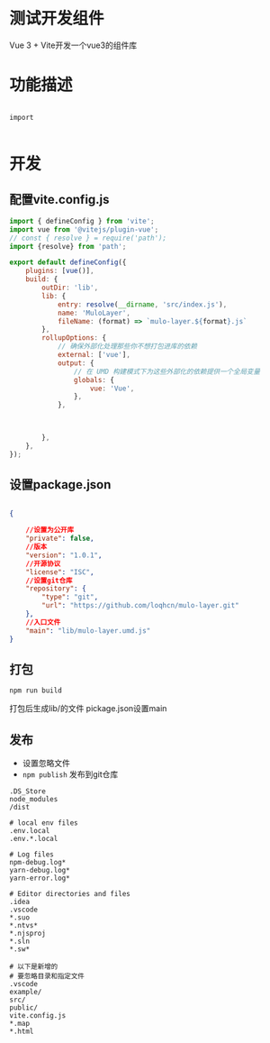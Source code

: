 # 测试开发组件
Vue 3 + Vite开发一个vue3的组件库


# 功能描述


```

import 


```

# 开发

##  配置vite.config.js
  
```js
import { defineConfig } from 'vite';
import vue from '@vitejs/plugin-vue';
// const { resolve } = require('path');
import {resolve} from 'path';

export default defineConfig({
	plugins: [vue()],
	build: {
		outDir: 'lib',
		lib: {
			entry: resolve(__dirname, 'src/index.js'),
			name: 'MuloLayer',
			fileName: (format) => `mulo-layer.${format}.js`
		},
		rollupOptions: {
			// 确保外部化处理那些你不想打包进库的依赖
			external: ['vue'],
			output: {
				// 在 UMD 构建模式下为这些外部化的依赖提供一个全局变量
				globals: {
					vue: 'Vue',
				},
			},


			
		},
	},
});


```


## 设置package.json
```json

{

    //设置为公开库
    "private": false,
    //版本
    "version": "1.0.1",
    //开源协议
    "license": "ISC",
    //设置git仓库 
    "repository": {
        "type": "git",
        "url": "https://github.com/loqhcn/mulo-layer.git"
    },
    //入口文件
    "main": "lib/mulo-layer.umd.js"
}
```
## 打包

```
npm run build
```
打包后生成lib/的文件
pickage.json设置main

## 发布

- 设置忽略文件
- `npm publish`   发布到git仓库
```
.DS_Store
node_modules
/dist

# local env files
.env.local
.env.*.local

# Log files
npm-debug.log*
yarn-debug.log*
yarn-error.log*

# Editor directories and files
.idea
.vscode
*.suo
*.ntvs*
*.njsproj
*.sln
*.sw*

# 以下是新增的
# 要忽略目录和指定文件
.vscode
example/
src/
public/
vite.config.js
*.map
*.html
```

